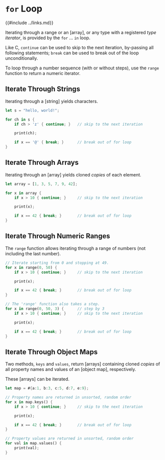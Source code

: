 `for` Loop
==========

{{#include ../links.md}}

Iterating through a range or an [array], or any type with a registered _type iterator_,
is provided by the `for` ... `in` loop.

Like C, `continue` can be used to skip to the next iteration, by-passing all following statements;
`break` can be used to break out of the loop unconditionally.

To loop through a number sequence (with or without steps), use the `range` function to
return a numeric iterator.


Iterate Through Strings
-----------------------

Iterating through a [string] yields characters.

```rust
let s = "hello, world!";

for ch in s {
    if ch > 'z' { continue; }   // skip to the next iteration

    print(ch);

    if x == '@' { break; }      // break out of for loop
}
```


Iterate Through Arrays
----------------------

Iterating through an [array] yields cloned _copies_ of each element.

```rust
let array = [1, 3, 5, 7, 9, 42];

for x in array {
    if x > 10 { continue; }     // skip to the next iteration

    print(x);

    if x == 42 { break; }       // break out of for loop
}
```


Iterate Through Numeric Ranges
-----------------------------

The `range` function allows iterating through a range of numbers
(not including the last number).

```rust
// Iterate starting from 0 and stopping at 49.
for x in range(0, 50) {
    if x > 10 { continue; }     // skip to the next iteration

    print(x);

    if x == 42 { break; }       // break out of for loop
}

// The 'range' function also takes a step.
for x in range(0, 50, 3) {      // step by 3
    if x > 10 { continue; }     // skip to the next iteration

    print(x);

    if x == 42 { break; }       // break out of for loop
}
```


Iterate Through Object Maps
--------------------------

Two methods, `keys` and `values`, return [arrays] containing cloned _copies_
of all property names and values of an [object map], respectively.

These [arrays] can be iterated.

```rust
let map = #{a:1, b:3, c:5, d:7, e:9};

// Property names are returned in unsorted, random order
for x in map.keys() {
    if x > 10 { continue; }     // skip to the next iteration

    print(x);

    if x == 42 { break; }       // break out of for loop
}

// Property values are returned in unsorted, random order
for val in map.values() {
    print(val);
}
```
